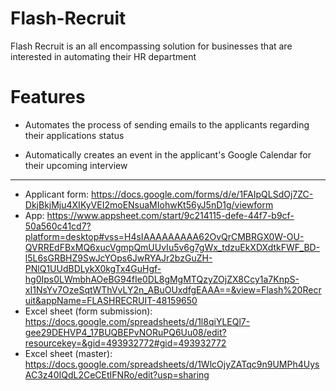 # Flash-Recruit
Flash Recruit is an all encompassing solution for businesses that are interested in automating their HR department

# Features
- Automates the process of sending emails to the applicants regarding their applications status

- Automatically creates an event in the applicant's Google Calendar for their upcoming interview

-------------------------------------------------------------------------------------------------------------------------------------------------------------------

- Applicant form: https://docs.google.com/forms/d/e/1FAIpQLSdOj7ZC-DkjBkjMju4XIKyVEI2moENsuaMIohwKt56yJ5nD1g/viewform
- App: https://www.appsheet.com/start/9c214115-defe-44f7-b9cf-50a560c41cd7?platform=desktop#vss=H4sIAAAAAAAAA62OvQrCMBRGX0W-OU-QVRREdFBxMQ6xucVgmpQmUUvIu5v6g7gWx_tdzuEkXDXdtkFWF_BD-l5L6sGRBHZ9SwJcYOps6JwRYAJr2bzGuZH-PNlQ1UUdBDLykX0kgTx4GuHgf-hg0Ips0LWmbhAOeBG94fIe0DL8gMgMTQzyZOjZX8Ccy1a7KnpS-xI1NsYv7OzeSqtWThVvLY2n_ABuOUxdfgEAAA==&view=Flash%20Recruit&appName=FLASHRECRUIT-48159650
- Excel sheet (form submission): https://docs.google.com/spreadsheets/d/1l8qiYLEQl7-gee29DEHVP4_17BUQBEPvNORuPQ6Uu08/edit?resourcekey=&gid=493932772#gid=493932772
- Excel sheet (master): https://docs.google.com/spreadsheets/d/1WlcOjyZATqc9n9UMPh4UysAC3z40IQdL2CeCEtIFNRo/edit?usp=sharing
